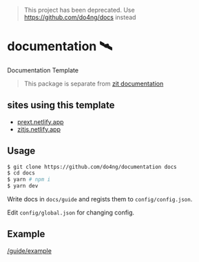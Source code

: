> This project has been deprecated. Use https://github.com/do4ng/docs instead


# documentation 🛰️

Documentation Template

> This package is separate from [zit documentation](https://github.com/do4ng/zit/tree/main/web)

## sites using this template

- [prext.netlify.app](https://prext.netlify.app)
- [zitjs.netlify.app](https://zitjs.netlify.app)

## Usage

```bash
$ git clone https://github.com/do4ng/documentation docs
$ cd docs
$ yarn # npm i
$ yarn dev
```

Write docs in `docs/guide` and regists them to `config/config.json`.

Edit `config/global.json` for changing config.

## Example

[/guide/example](/docs/guide/example.md)

